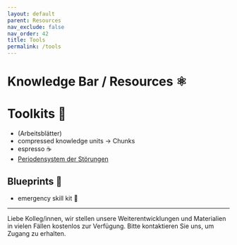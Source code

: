 ```yaml
---
layout: default
parent: Resources
nav_exclude: false
nav_order: 42
title: Tools
permalink: /tools
---
```


# Knowledge Bar / Resources ⚛️

# Toolkits 🔖 

- (Arbeitsblätter)
- compressed knowledge units → Chunks
- espresso ☕️
- [Periodensystem der Störungen](/res/tools/pds)

## Blueprints 📑
- emergency skill kit 🧯


---

Liebe Kolleg/innen,
wir stellen unsere Weiterentwicklungen und Materialien in vielen Fällen kostenlos zur Verfügung.
Bitte kontaktieren Sie uns, um Zugang zu erhalten.
